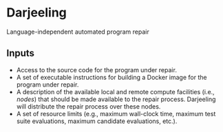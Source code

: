 # Darjeeling

Language-independent automated program repair

## Inputs

* Access to the source code for the program under repair.
* A set of executable instructions for building a Docker image for the program
  under repair.
* A description of the available local and remote compute facilities
  (i.e., *nodes*) that should be made available to the repair process.
  Darjeeling will distribute the repair process over these nodes.
* A set of resource limits (e.g., maximum wall-clock time, maximum test
  suite evaluations, maximum candidate evaluations, etc.).
